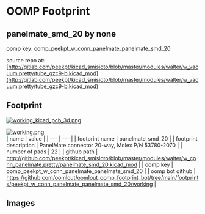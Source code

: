 # OOMP Footprint  
## panelmate_smd_20  by none  
  
oomp key: oomp_peekpt_w_conn_panelmate_panelmate_smd_20  
  
source repo at: [http://gitlab.com/peekpt/kicad_smisioto/blob/master/modules/walter/w_vacuum.pretty/tube_gzc9-b.kicad_mod](http://gitlab.com/peekpt/kicad_smisioto/blob/master/modules/walter/w_vacuum.pretty/tube_gzc9-b.kicad_mod)  
## Footprint  
  
[![working_kicad_pcb_3d.png](working_kicad_pcb_3d_600.png)](working_kicad_pcb_3d.png)  
  
[![working.png](working_600.png)](working.png)  
| name | value | 
| --- | --- | 
| footprint name | panelmate_smd_20 | 
| footprint description | PanelMate connector 20-way, Molex P/N 53780-2070 | 
| number of pads | 22 | 
| github path | http://github.com/peekpt/kicad_smisioto/blob/master/modules/walter/w_conn_panelmate.pretty/panelmate_smd_20.kicad_mod | 
| oomp key | oomp_peekpt_w_conn_panelmate_panelmate_smd_20 | 
| oomp bot github | https://github.com/oomlout/oomlout_oomp_footprint_bot/tree/main/footprints/peekpt_w_conn_panelmate_panelmate_smd_20/working | 
## Images  
